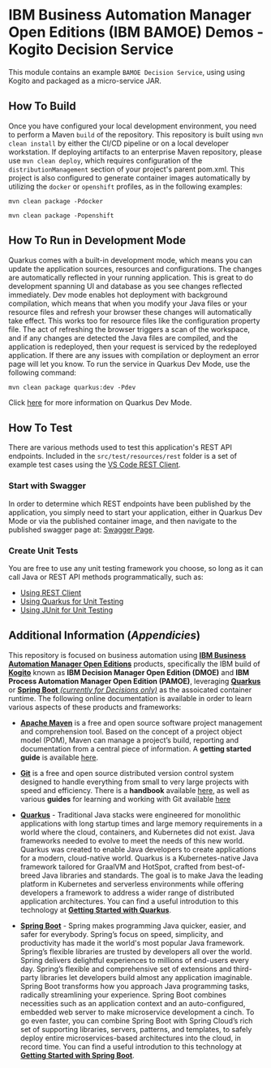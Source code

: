 # IBM Business Automation Manager Open Editions (IBM BAMOE) Demos - Kogito Decision Service
This module contains an example `BAMOE Decision Service`, using using Kogito and packaged as a micro-service JAR. 

## How To Build 
Once you have configured your local development environment, you need to perform a Maven `build` of the repository.  This repository is built using `mvn clean install` by either the CI/CD pipeline or on a local developer workstation.  If deploying artifacts to an enterprise Maven repository, please use `mvn clean deploy`, which requires configuration of the `distributionManagement` section of your project's parent pom.xml.  This project is also configured to generate container images automatically by utilizing the `docker` or `openshift` profiles, as in the following examples:

```shell
mvn clean package -Pdocker
```

```shell
mvn clean package -Popenshift
```

## How To Run in Development Mode
Quarkus comes with a built-in development mode, which means you can update the application sources, resources and configurations. The changes are automatically reflected in your running application. This is great to do development spanning UI and database as you see changes reflected immediately.  Dev mode enables hot deployment with background compilation, which means that when you modify your Java files or your resource files and refresh your browser these changes will automatically take effect. This works too for resource files like the configuration property file. The act of refreshing the browser triggers a scan of the workspace, and if any changes are detected the Java files are compiled, and the application is redeployed, then your request is serviced by the redeployed application. If there are any issues with compilation or deployment an error page will let you know.  To run the service in Quarkus Dev Mode, use the following command:

```shell
mvn clean package quarkus:dev -Pdev
```

Click [here](https://quarkus.io/guides/maven-tooling#dev-mode) for more information on Quarkus Dev Mode.

## How To Test
There are various methods used to test this application's REST API endpoints.  Included in the `src/test/resources/rest` folder is a set of example test cases using the [VS Code REST Client](https://marketplace.visualstudio.com/items?itemName=humao.rest-client).  

### Start with Swagger
In order to determine which REST endpoints have been published by the application, you simply need to start your application, either in Quarkus Dev Mode or via the published container image, and then navigate to the published swagger page at:  [Swagger Page](http://localhost:8080/q/swagger-ui/).  

### Create Unit Tests
You are free to use any unit testing framework you choose, so long as it can call Java or REST API methods programmatically, such as:

- [Using REST Client](https://marketplace.visualstudio.com/items?itemName=humao.rest-client)
- [Using Quarkus for Unit Testing](https://quarkus.io/guides/getting-started-testing)
- [Using JUnit for Unit Testing](https://junit.org/junit5/docs/current/user-guide/)

## Additional Information (*Appendicies*)
This repository is focused on business automation using [**IBM Business Automation Manager Open Editions**](https://www.ibm.com/docs/en/ibamoe/9.2.x) products, specifically the IBM build of [**Kogito**](https://kogito.kie.org/) known as **IBM Decision Manager Open Edition (DMOE)** and **IBM Process Automation Manager Open Edition (PAMOE)**, leveraging [**Quarkus**](https://quarkus.io/) or [**Spring Boot** _(currently for Decisions only)_](https://spring.io/) as the assoicated container runtime.  The following online documentation is available in order to learn various aspects of these products and frameworks:

- [**Apache Maven**](https://maven.apache.org/) is a free and open source software project management and comprehension tool. Based on  the concept of a project object model (POM), Maven can manage a project’s build, reporting and documentation from a central piece of  information. A **getting started guide** is available [here](http://maven.apache.org/guides/getting-started/).

- [**Git**](https://git-scm.com//) is a free and open source distributed version control system designed to handle everything from small to very large projects with speed and efficiency. There is a **handbook** available [here](https://guides.github.com/introduction/git-handbook/), as well as various **guides** for learning and working with Git available [here](https://guides.github.com/)

- [**Quarkus**](https://quarkus.io/) - Traditional Java stacks were engineered for monolithic applications with long startup times and large memory requirements in a world where the cloud, containers, and Kubernetes did not exist. Java frameworks needed to evolve to meet the needs of this new world.  Quarkus was created to enable Java developers to create applications for a modern, cloud-native world. Quarkus is a Kubernetes-native Java framework tailored for GraalVM and HotSpot, crafted from best-of-breed Java libraries and standards. The goal is to make Java the leading platform in Kubernetes and serverless environments while offering developers a framework to address a wider range of distributed application architectures.  You can find a useful introdution to this technology at [**Getting Started with Quarkus**](https://quarkus.io/get-started/).

- [**Spring Boot**](https://spring.io/) - Spring makes programming Java quicker, easier, and safer for everybody. Spring’s focus on speed, simplicity, and productivity has made it the world's most popular Java framework.  Spring’s flexible libraries are trusted by developers all over the world. Spring delivers delightful experiences to millions of end-users every day.  Spring’s flexible and comprehensive set of extensions and third-party libraries let developers build almost any application imaginable.  Spring Boot transforms how you approach Java programming tasks, radically streamlining your experience. Spring Boot combines necessities such as an application context and an auto-configured, embedded web server to make microservice development a cinch. To go even faster, you can combine Spring Boot with Spring Cloud’s rich set of supporting libraries, servers, patterns, and templates, to safely deploy entire microservices-based architectures into the cloud, in record time.  You can find a useful introdution to this technology at [**Getting Started with Spring Boot**](https://spring.io/quickstart).
